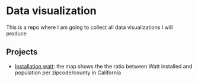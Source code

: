 Data visualization
==================
This is a repo where I am going to collect all data visualizations I will produce 

Projects
--------
* [Installation watt](https://github.com/micheleorsi/datavisualization/tree/master/installation-watt): the map shows the the ratio between Watt installed and population per zipcode/county in California